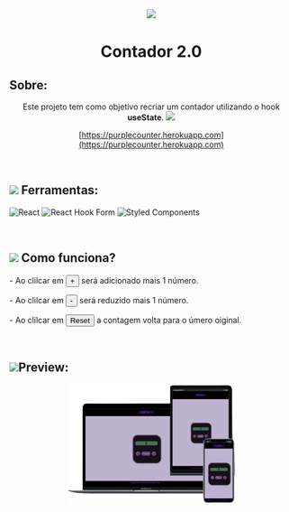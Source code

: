 <div align="center">
<img width="100px" src="https://i.pinimg.com/originals/14/bd/f7/14bdf7aa1794bc0a9965bbff73deefe2.gif">
<h1>Contador 2.0</h1>
</div>
<h2>Sobre:</h2>
<div align="center">
<p>Este projeto tem como objetivo recriar um contador utilizando o hook <strong>useState</strong>. <img width=20px src="https://emojipedia-us.s3.dualstack.us-west-1.amazonaws.com/thumbs/120/apple/325/hook_1fa9d.png"></p>

[https://purplecounter.herokuapp.com](https://purplecounter.herokuapp.com)
</div>
<br>

<h2><img width="30px" src="https://emojipedia-us.s3.dualstack.us-west-1.amazonaws.com/thumbs/120/facebook/327/hammer-and-pick_2692-fe0f.png">  Ferramentas:</h2>
<div display="center">

![React](https://img.shields.io/badge/react-%2320232a.svg?style=for-the-badge&logo=react&logoColor=%2361DAFB)
![React Hook Form](https://img.shields.io/badge/React%20Hook%20Form-%23EC5990.svg?style=for-the-badge&logo=reacthookform&logoColor=white)
![Styled Components](https://img.shields.io/badge/styled--components-DB7093?style=for-the-badge&logo=styled-components&logoColor=white)

<div>

<div display="center">
<br>
<h2><img width="30px" src="https://emojipedia-us.s3.dualstack.us-west-1.amazonaws.com/thumbs/120/apple/325/gear_2699-fe0f.png">  Como funciona?</h2>
<div display="center"></h2>

<div display="flex"><div>

<p>
- Ao clilcar em <button>+</button> será adicionado mais 1 número.</p>
- Ao clilcar em <button>-</button> será reduzido mais 1 número.</p>
- Ao clilcar em <button>Reset</button> a contagem  volta para o úmero oiginal.</p>
</div>
<br>
<h2><img width="40px" src="https://emojipedia-us.s3.dualstack.us-west-1.amazonaws.com/thumbs/120/samsung/320/magnifying-glass-tilted-left_1f50d.png">Preview:</h2>
<div align="center">

<img width="300px" src="src/assets/screens.png">
</div>
